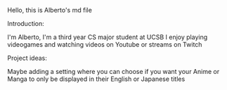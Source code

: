 Hello, this is Alberto's md file

Introduction:

I'm Alberto, I'm a third year CS major student at UCSB
I enjoy playing videogames and watching videos on Youtube or streams on Twitch

Project ideas:

Maybe adding a setting where you can choose if you want your Anime or Manga to only be displayed in their English or Japanese titles

 
